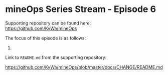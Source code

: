 # mineOps Series Stream - Episode 6

Supporting repository can be found here: https://github.com/KyWa/mineOps

The focus of this episode is as follows:

1. 

Link to `README.md` from the supporting repository:

https://github.com/KyWa/mineOps/blob/master/docs/CHANGE/README.md

## 
